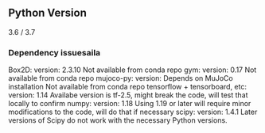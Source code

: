 ## Python Version
3.6 / 3.7
    
### Dependency issuesaila
 Box2D:
  version: 2.3.10
  Not available from conda repo
 gym:
  version: 0.17
  Not available from conda repo
 mujoco-py: 
  version: Depends on MuJoCo installation
  Not available from conda repo
 tensorflow + tensorboard, etc:
  version: 1.14
  Availabe version is tf-2.5, might break the code, will test that locally to confirm
 numpy:
  version: 1.18
  Using 1.19 or later will require minor modifications to the code, will do that if necessary
 scipy:
  version: 1.4.1
  Later versions of Scipy do not work with the necessary Python versions.
